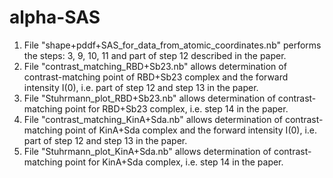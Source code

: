 # alpha-SAS
1. File "shape+pddf+SAS_for_data_from_atomic_coordinates.nb" performs the steps: 3, 9, 10, 11 and part of step 12 described in the paper.
2. File "contrast_matching_RBD+Sb23.nb" allows determination of contrast-matching point of RBD+Sb23 complex and the forward intensity I(0), i.e. part of step 12 and step 13 in the paper.
3. File "Stuhrmann_plot_RBD+Sb23.nb" allows determination of contrast-matching point for RBD+Sb23 complex, i.e. step 14 in the paper.
4. File "contrast_matching_KinA+Sda.nb" allows determination of contrast-matching point of KinA+Sda complex and the forward intensity I(0), i.e. part of step 12 and step 13 in the paper.
5. File "Stuhrmann_plot_KinA+Sda.nb" allows determination of contrast-matching point for KinA+Sda complex, i.e. step 14 in the paper.
